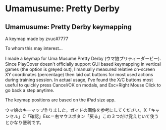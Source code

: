 # Umamusume: Pretty Derby

## Umamusume: Pretty Derby keymapping
A keymap made by zvuc#7777

To whom this may interest...

I made a keymap for Uma Musume Pretty Derby (ウマ娘プリティーダービー). Since PlayCover doesn't officially support GUI based keymapping in vertical games (the option is greyed out), I manually measured relative on-screen XY coordinates (percentage) then laid out buttons for most used actions during training session. In actual usage, I've found the X/C buttons most useful to quickly press Cancel/OK on modals, and Esc=Right Mouse Click to go back a step anytime.

The keymap positions are based on the iPad size app. 

ウマ娘のキーマップ作りました。ガイドの画像を参考にしてください。X「キャンセル」C「確認」Esc＝右マウスボタン「戻る」この３つだけ覚えといて使うとかなり便利です。
